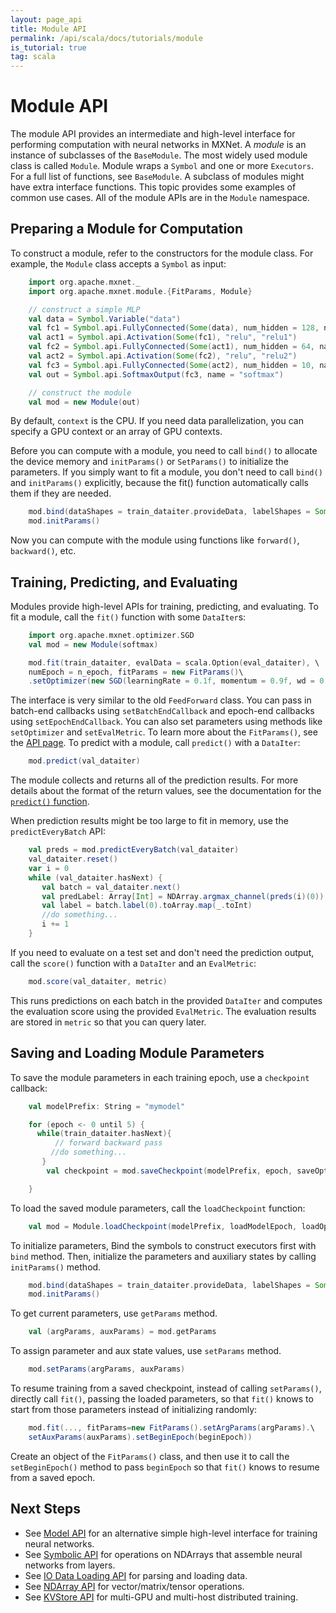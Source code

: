 ```yaml
---
layout: page_api
title: Module API
permalink: /api/scala/docs/tutorials/module
is_tutorial: true
tag: scala
---
```

<!--- Licensed to the Apache Software Foundation (ASF) under one -->
<!--- or more contributor license agreements.  See the NOTICE file -->
<!--- distributed with this work for additional information -->
<!--- regarding copyright ownership.  The ASF licenses this file -->
<!--- to you under the Apache License, Version 2.0 (the -->
<!--- "License"); you may not use this file except in compliance -->
<!--- with the License.  You may obtain a copy of the License at -->

<!---   http://www.apache.org/licenses/LICENSE-2.0 -->

<!--- Unless required by applicable law or agreed to in writing, -->
<!--- software distributed under the License is distributed on an -->
<!--- "AS IS" BASIS, WITHOUT WARRANTIES OR CONDITIONS OF ANY -->
<!--- KIND, either express or implied.  See the License for the -->
<!--- specific language governing permissions and limitations -->
<!--- under the License. -->

# Module API
The module API provides an intermediate and high-level interface for performing computation with neural networks in MXNet. A *module* is an instance of subclasses of the `BaseModule`. The most widely used module class is called `Module`. Module wraps a `Symbol` and one or more `Executors`. For a full list of functions, see `BaseModule`.
A subclass of modules might have extra interface functions. This topic provides some examples of common use cases. All of the module APIs are in the `Module` namespace.

## Preparing a Module for Computation

To construct a module, refer to the constructors for the module class. For example, the `Module` class accepts a `Symbol` as input:

```scala
    import org.apache.mxnet._
    import org.apache.mxnet.module.{FitParams, Module}

    // construct a simple MLP
    val data = Symbol.Variable("data")
    val fc1 = Symbol.api.FullyConnected(Some(data), num_hidden = 128, name = "fc1")
    val act1 = Symbol.api.Activation(Some(fc1), "relu", "relu1")
    val fc2 = Symbol.api.FullyConnected(Some(act1), num_hidden = 64, name = "fc2")
    val act2 = Symbol.api.Activation(Some(fc2), "relu", "relu2")
    val fc3 = Symbol.api.FullyConnected(Some(act2), num_hidden = 10, name = "fc3")
    val out = Symbol.api.SoftmaxOutput(fc3, name = "softmax")

    // construct the module
    val mod = new Module(out)
```

By default, `context` is the CPU. If you need data parallelization, you can specify a GPU context or an array of GPU contexts.

Before you can compute with a module, you need to call `bind()` to allocate the device memory and `initParams()` or `SetParams()` to initialize the parameters.
If you simply want to fit a module, you don't need to call `bind()` and `initParams()` explicitly, because the fit() function automatically calls them if they are needed.

```scala
    mod.bind(dataShapes = train_dataiter.provideData, labelShapes = Some(train_dataiter.provideLabel))
    mod.initParams()
```

Now you can compute with the module using functions like `forward()`, `backward()`, etc.

## Training, Predicting, and Evaluating

Modules provide high-level APIs for training, predicting, and evaluating. To fit a module, call the `fit()` function with some `DataIter`s:

```scala
    import org.apache.mxnet.optimizer.SGD
    val mod = new Module(softmax)

    mod.fit(train_dataiter, evalData = scala.Option(eval_dataiter), \
    numEpoch = n_epoch, fitParams = new FitParams()\
    .setOptimizer(new SGD(learningRate = 0.1f, momentum = 0.9f, wd = 0.0001f)))
```

The interface is very similar to the old `FeedForward` class. You can pass in batch-end callbacks using `setBatchEndCallback` and epoch-end callbacks using `setEpochEndCallback`. You can also set parameters using methods like `setOptimizer` and `setEvalMetric`. To learn more about the `FitParams()`, see the [API page]({{'/api/scala/docs/api/#org.apache.mxnet.module.FitParams'|relative_url}}). To predict with a module, call `predict()` with a `DataIter`:

```scala
    mod.predict(val_dataiter)
```

The module collects and returns all of the prediction results. For more details about the format of the return values, see the documentation for the [`predict()` function]({{'/api/scala/docs/api/#org.apache.mxnet.module.BaseModule'|relative_url}}).

When prediction results might be too large to fit in memory, use the `predictEveryBatch` API:

```scala
    val preds = mod.predictEveryBatch(val_dataiter)
    val_dataiter.reset()
    var i = 0
    while (val_dataiter.hasNext) {
       val batch = val_dataiter.next()
       val predLabel: Array[Int] = NDArray.argmax_channel(preds(i)(0)).toArray.map(_.toInt)
       val label = batch.label(0).toArray.map(_.toInt)
       //do something...
       i += 1
    }
```

If you need to evaluate on a test set and don't need the prediction output, call the `score()` function with a `DataIter` and an `EvalMetric`:

```scala
    mod.score(val_dataiter, metric)
```

This runs predictions on each batch in the provided `DataIter` and computes the evaluation score using the provided `EvalMetric`. The evaluation results are stored in `metric` so that you can query later.

## Saving and Loading Module Parameters

To save the module parameters in each training epoch, use a `checkpoint` callback:

```scala
    val modelPrefix: String = "mymodel"

    for (epoch <- 0 until 5) {
      while(train_dataiter.hasNext){
          // forward backward pass
         //do something...
       }
        val checkpoint = mod.saveCheckpoint(modelPrefix, epoch, saveOptStates = true)

    }
```

To load the saved module parameters, call the `loadCheckpoint` function:

```scala
    val mod = Module.loadCheckpoint(modelPrefix, loadModelEpoch, loadOptimizerStates = true)
```

To initialize parameters, Bind the symbols to construct executors first with `bind` method. Then, initialize the parameters and auxiliary states by calling `initParams()` method.

```scala
    mod.bind(dataShapes = train_dataiter.provideData, labelShapes = Some(train_dataiter.provideLabel))
    mod.initParams()
```

To get current parameters, use `getParams` method.

```scala
    val (argParams, auxParams) = mod.getParams
```

To assign parameter and aux state values, use `setParams` method.

```scala
    mod.setParams(argParams, auxParams)
```

To resume training from a saved checkpoint, instead of calling `setParams()`, directly call `fit()`, passing the loaded parameters, so that `fit()` knows to start from those parameters instead of initializing randomly:

```scala
    mod.fit(..., fitParams=new FitParams().setArgParams(argParams).\
    setAuxParams(auxParams).setBeginEpoch(beginEpoch))
```

Create an object of the `FitParams()` class, and then use it to call the `setBeginEpoch()` method to pass `beginEpoch` so that `fit()` knows to resume from a saved epoch.

## Next Steps
* See [Model API](model) for an alternative simple high-level interface for training neural networks.
* See [Symbolic API](symbol) for operations on NDArrays that assemble neural networks from layers.
* See [IO Data Loading API](io) for parsing and loading data.
* See [NDArray API](ndarray) for vector/matrix/tensor operations.
* See [KVStore API](kvstore) for multi-GPU and multi-host distributed training.
